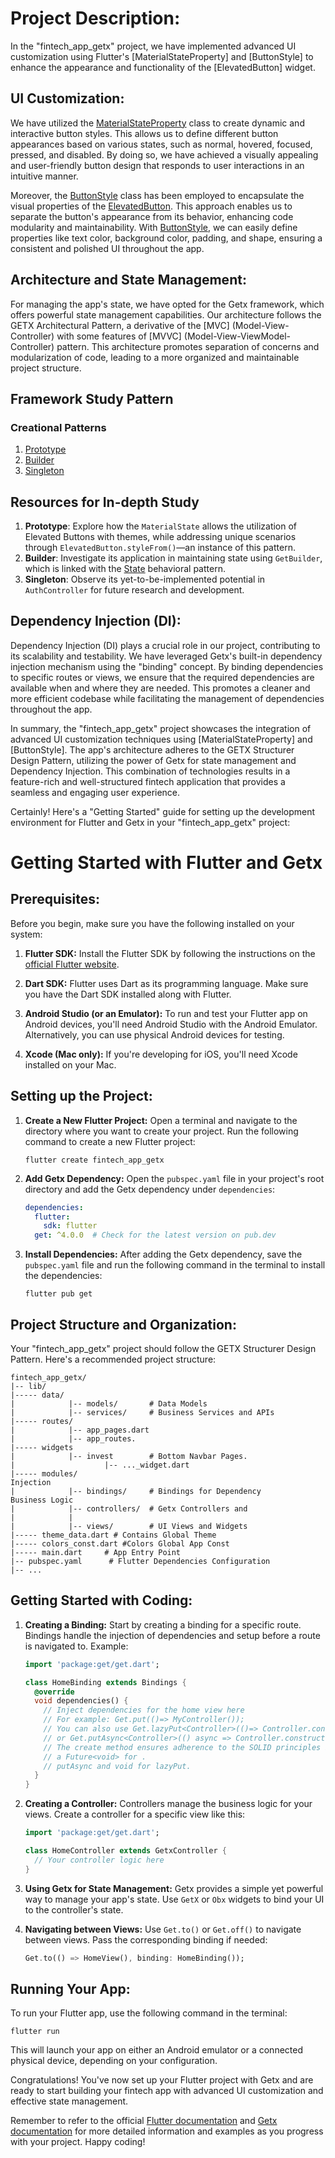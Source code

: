 # Project Description:

In the "fintech_app_getx" project, we have implemented advanced UI customization using Flutter's [MaterialStateProperty] and [ButtonStyle] to enhance the appearance and functionality of the [ElevatedButton] widget.

## UI Customization:

We have utilized the [MaterialStateProperty](https://api.flutter.dev/flutter/material/MaterialStateProperty-class.html) class to create dynamic and interactive button styles. This allows us to define different button appearances based on various states, such as normal, hovered, focused, pressed, and disabled. By doing so, we have achieved a visually appealing and user-friendly button design that responds to user interactions in an intuitive manner.

Moreover, the [ButtonStyle](https://api.flutter.dev/flutter/material/ButtonStyle-class.html) class has been employed to encapsulate the visual properties of the [ElevatedButton](https://api.flutter.dev/flutter/material/ElevatedButton-class.html). This approach enables us to separate the button's appearance from its behavior, enhancing code modularity and maintainability. With [ButtonStyle](https://api.flutter.dev/flutter/material/ButtonStyle-class.html), we can easily define properties like text color, background color, padding, and shape, ensuring a consistent and polished UI throughout the app.

## Architecture and State Management:

For managing the app's state, we have opted for the Getx framework, which offers powerful state management capabilities. Our architecture follows the GETX Architectural Pattern, a derivative of the [MVC] (Model-View-Controller) with some features of [MVVC] (Model-View-ViewModel-Controller) pattern. This architecture promotes separation of concerns and modularization of code, leading to a more organized and maintainable project structure.

## Framework Study Pattern
### Creational Patterns
1. [Prototype](https://refactoring.guru/design-patterns/prototype)
2. [Builder](https://refactoring.guru/design-patterns/builder)
3. [Singleton](https://refactoring.guru/design-patterns/singleton) 

## Resources for In-depth Study
1. **Prototype**: Explore how the `MaterialState` allows the utilization of Elevated Buttons with themes, while addressing unique scenarios through `ElevatedButton.styleFrom()`—an instance of this pattern.
2. **Builder**: Investigate its application in maintaining state using `GetBuilder`, which is linked with the [State](https://refactoring.guru/design-patterns/state) behavioral pattern.
3. **Singleton**: Observe its yet-to-be-implemented potential in `AuthController` for future research and development.



## Dependency Injection (DI):

Dependency Injection (DI) plays a crucial role in our project, contributing to its scalability and testability. We have leveraged Getx's built-in dependency injection mechanism using the "binding" concept. By binding dependencies to specific routes or views, we ensure that the required dependencies are available when and where they are needed. This promotes a cleaner and more efficient codebase while facilitating the management of dependencies throughout the app.

In summary, the "fintech_app_getx" project showcases the integration of advanced UI customization techniques using [MaterialStateProperty] and [ButtonStyle]. The app's architecture adheres to the GETX Structurer Design Pattern, utilizing the power of Getx for state management and Dependency Injection. This combination of technologies results in a feature-rich and well-structured fintech application that provides a seamless and engaging user experience.

Certainly! Here's a "Getting Started" guide for setting up the development environment for Flutter and Getx in your "fintech_app_getx" project:

# Getting Started with Flutter and Getx

## Prerequisites:

Before you begin, make sure you have the following installed on your system:

1. **Flutter SDK:** Install the Flutter SDK by following the instructions on the [official Flutter website](https://flutter.dev/docs/get-started/install).

2. **Dart SDK:** Flutter uses Dart as its programming language. Make sure you have the Dart SDK installed along with Flutter.

3. **Android Studio (or an Emulator):** To run and test your Flutter app on Android devices, you'll need Android Studio with the Android Emulator. Alternatively, you can use physical Android devices for testing.

4. **Xcode (Mac only):** If you're developing for iOS, you'll need Xcode installed on your Mac.

## Setting up the Project:

1. **Create a New Flutter Project:**
   Open a terminal and navigate to the directory where you want to create your project. Run the following command to create a new Flutter project:
   ```
   flutter create fintech_app_getx
   ```

2. **Add Getx Dependency:**
   Open the `pubspec.yaml` file in your project's root directory and add the Getx dependency under `dependencies`:
   ```yaml
   dependencies:
     flutter:
       sdk: flutter
     get: ^4.0.0  # Check for the latest version on pub.dev
   ```

3. **Install Dependencies:**
   After adding the Getx dependency, save the `pubspec.yaml` file and run the following command in the terminal to install the dependencies:
   ```
   flutter pub get
   ```

## Project Structure and Organization:

Your "fintech_app_getx" project should follow the GETX Structurer Design Pattern. Here's a recommended project structure:

```
fintech_app_getx/
|-- lib/
|----- data/
|            |-- models/       # Data Models
|            |-- services/     # Business Services and APIs
|----- routes/
|            |-- app_pages.dart
|            |-- app_routes.
|----- widgets
|            |-- invest        # Bottom Navbar Pages.
|                    |-- ..._widget.dart
|----- modules/
Injection
|            |-- bindings/     # Bindings for Dependency 
Business Logic
|            |-- controllers/  # Getx Controllers and
|            |
|            |-- views/        # UI Views and Widgets
|----- theme_data.dart # Contains Global Theme
|----- colors_const.dart #Colors Global App Const
|----- main.dart     # App Entry Point
|-- pubspec.yaml      # Flutter Dependencies Configuration
|-- ...
```

## Getting Started with Coding:

1. **Creating a Binding:**
   Start by creating a binding for a specific route. Bindings handle the injection of dependencies and setup before a route is navigated to. Example:
   ```dart
   import 'package:get/get.dart';

   class HomeBinding extends Bindings {
     @override
     void dependencies() {
       // Inject dependencies for the home view here
       // For example: Get.put(()=> MyController());
       // You can also use Get.lazyPut<Controller>(()=> Controller.constructor())
       // or Get.putAsync<Controller>(() async => Controller.constructor()). 
       // The create method ensures adherence to the SOLID principles by returning
       // a Future<void> for . 
       // putAsync and void for lazyPut.
     }
   }
   ```

2. **Creating a Controller:**
   Controllers manage the business logic for your views. Create a controller for a specific view like this:
   ```dart
   import 'package:get/get.dart';

   class HomeController extends GetxController {
     // Your controller logic here
   }
   ```

3. **Using Getx for State Management:**
   Getx provides a simple yet powerful way to manage your app's state. Use `GetX` or `Obx` widgets to bind your UI to the controller's state.

4. **Navigating between Views:**
   Use `Get.to()` or `Get.off()` to navigate between views. Pass the corresponding binding if needed:
   ```dart
   Get.to(() => HomeView(), binding: HomeBinding());
   ```

## Running Your App:

To run your Flutter app, use the following command in the terminal:

```
flutter run
```

This will launch your app on either an Android emulator or a connected physical device, depending on your configuration.

Congratulations! You've now set up your Flutter project with Getx and are ready to start building your fintech app with advanced UI customization and effective state management.

Remember to refer to the official [Flutter documentation](https://flutter.dev/docs) and [Getx documentation](https://pub.dev/packages/get) for more detailed information and examples as you progress with your project. Happy coding!
